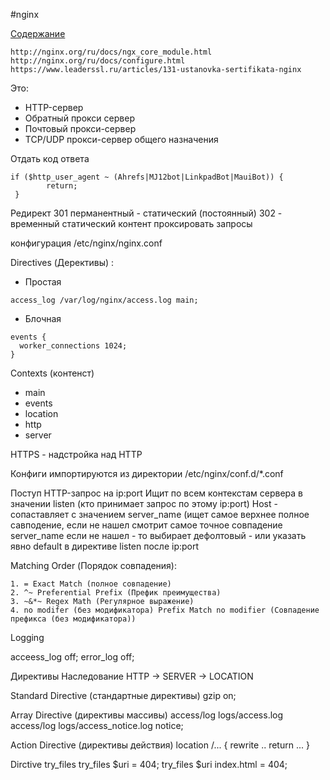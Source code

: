 #nginx

[Содержание](../readme.md)



```URL
http://nginx.org/ru/docs/ngx_core_module.html
http://nginx.org/ru/docs/configure.html
https://www.leaderssl.ru/articles/131-ustanovka-sertifikata-nginx
```


Это: 
- HTTP-сервер
- Обратный прокси сервер
- Почтовый прокси-сервер
- TCP/UDP прокси-сервер общего назначения


Отдать код ответа
```
if ($http_user_agent ~ (Ahrefs|MJ12bot|LinkpadBot|MauiBot)) {
        return;
 }
 ```
 
Редирект
301 перманентный - статический (постоянный) 
302              - временный
статический контент
проксировать запросы


конфигурация
/etc/nginx/nginx.conf


Directives (Дерективы) :
- Простая
```
access_log /var/log/nginx/access.log main;
```
- Блочная 
```
events {
  worker_connections 1024;
}
```

Contexts (контенст)

- main
- events
- location
- http
- server

HTTPS - надстройка над HTTP

Конфиги импортируются из директории /etc/nginx/conf.d/*.conf

Поступ HTTP-запрос на ip:port
Ищит по всем контекстам сервера в значении listen (кто принимает запрос по этому ip:port)
Host - сопаставляет с значением server_name (ищет самое верхнее полное савподение, если не нашел смотрит самое точное совпадение server_name 
если не нашел - то выбирает дефолтовый - или указать явно default в директиве listen после ip:port




Matching Order (Порядок совпадения):
```
1. = Exact Match (полное совпадение)
2. ^~ Preferential Prefix (Префик преимущества)
3. ~&*~ Regex Math (Регулярное выражение)
4. no modifer (без модификатора) Prefix Match no modifier (Совпадение префикса (без модификатора))
```

Logging

acceess_log off;
error_log off;

Директивы
Наследование
HTTP -> SERVER -> LOCATION

Standard Directive (стандартные директивы)
gzip on;

Array Directive (директивы массивы)
access/log logs/access.log
access/log logs/access_notice.log notice;

Action Directive (директивы действия)
location /... {
 rewrite ..
 return ...
}

Dirctive try_files
try_files $uri = 404;
try_files $uri index.html = 404;








